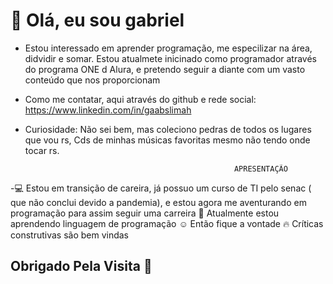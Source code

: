 # 👋 Olá, eu sou gabriel
-  Estou interessado em aprender programação, me especilizar na área, didvidir e somar.
   Estou atualmete inicinado como programador através do programa ONE d Alura, e pretendo seguir a diante com um vasto conteúdo que nos proporcionam

   
 -  Como me contatar, aqui através do github e rede social:
  https://www.linkedin.com/in/gaabslimah

  
 -  Curiosidade: Não sei bem, mas coleciono pedras de todos os lugares que vou rs, Cds de minhas músicas favoritas mesmo 
   não tendo onde tocar rs.

<!---
Gabslimah/Gabslimah is a ✨ special ✨ repository because its `README.md` (this file) appears on your GitHub profile.
You can click the Preview link to take a look at your changes.
--->     
                                                      APRESENTAÇÃO
 -💻 Estou em transição de careira, já possuo um curso de TI pelo senac ( que não conclui devido a pandemia), e estou 
 agora 
 me aventurando em programação para assim seguir uma carreira
 💪 Atualmente estou aprendendo linguagem de programação
 ☺️ Então fique a vontade
 🔥  Críticas construtivas são bem vindas


   ## Obrigado Pela Visita 🏃


